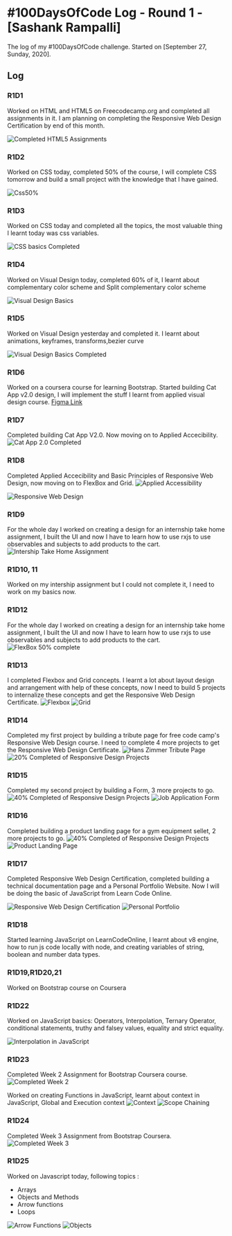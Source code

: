 # #100DaysOfCode Log - Round 1 - [Sashank Rampalli]

The log of my #100DaysOfCode challenge. Started on [September 27, Sunday, 2020].

## Log

### R1D1 
Worked on HTML and HTML5 on Freecodecamp.org and completed all assignments in it. I am planning on completing the Responsive Web Design Certification by end of this month.

![Completed HTML5 Assignments](progress_images/HTML_Complete.png)

### R1D2
Worked on CSS today, completed 50% of the course, I will complete CSS tomorrow and build a small project with the knowledge that I have gained.

![Css50%](progress_images/css50.png)
	
	
### R1D3
Worked on CSS today and completed all the topics, the most valuable thing I learnt today was css variables.

![CSS basics Completed](progress_images/cssComplete.png)
	
	
### R1D4
Worked on Visual Design today, completed 60% of it, I learnt about complementary color scheme and Split complementary color scheme

![Visual Design Basics](progress_images/60percentVisualDesign.png)


### R1D5
Worked on Visual Design yesterday and completed it. I learnt about animations, keyframes, transforms,bezier curve 

![Visual Design Basics Completed](progress_images/visualDesign100.png)	

### R1D6
Worked on a coursera course for learning Bootstrap. Started building Cat App v2.0 design, I will implement the stuff I learnt from applied visual design course. 
[Figma Link](https://www.figma.com/file/IGUGLMYrfCsSYICva4z5Ti/CAT-APP-2.0?node-id=0%3A1)


### R1D7
Completed building Cat App V2.0. Now moving on to Applied Accecibility. 
![Cat App 2.0 Completed](progress_images/catApp2.0.png)	

### R1D8
Completed Applied Accecibility and Basic Principles of Responsive Web Design, now moving on to FlexBox and Grid. 
![Applied Accessibility](progress_images/appliedAccessibility.png)

![Responsive Web Design](progress_images/ResponsiveWebDesign100.png)	

### R1D9
For the whole day I worked on creating a design for an internship take home assignment, I built the UI and now I have to learn how to use rxjs to use observables and subjects to add products to the cart. 
![Intership Take Home Assignment](progress_images/shopCart.png)



### R1D10, 11
Worked on my intership assignment but I could not complete it, I need to work on my basics now.


### R1D12
For the whole day I worked on creating a design for an internship take home assignment, I built the UI and now I have to learn how to use rxjs to use observables and subjects to add products to the cart. 
![FlexBox 50% complete](progress_images/flexbox50.png)

### R1D13
I completed Flexbox and Grid concepts. I learnt a lot about layout design and arrangement with help of these concepts, now I need to build 5 projects to internalize these concepts and get the Responsive Web Design Certificate.
![Flexbox](Flexbox100.png)
![Grid](progress_images/Grid100.png)


### R1D14
Completed my first project by building a tribute page for free code camp's Responsive Web Design course.
I need to complete 4 more projects to get the Responsive Web Design Certificate.
![Hans Zimmer Tribute Page](progress_images/HansZimmer-Tribute-Page.png)
![20% Completed of Responsive Design Projects](progress_images/20PercResponsiveDesignProject.png)

### R1D15
Completed my second project by building a Form, 3 more projects to go.
![40% Completed of Responsive Design Projects](progress_images/40PercRespProj.png)
![Job Application Form](progress_images/Survey-Form.png)

### R1D16
Completed building a product landing page for a gym equipment sellet, 2 more projects to go.
![40% Completed of Responsive Design Projects](progress_images/60percentVisualDesign.png)
![Product Landing Page](progress_images/product_landing.png)

### R1D17
Completed Responsive Web Design Certification, completed building a technical documentation page and a Personal Portfolio Website. Now I will be doing the basic of JavaScript from Learn Code Online.

![Responsive Web Design Certification](progress_images/Responsive-Web-Design-Certificate.png)
![Personal Portfolio](progress_images/PersonalPortfolio.png)

### R1D18
Started learning JavaScript on LearnCodeOnline, I learnt about v8 engine, how to run js code locally with node, and creating variables of string, boolean and number data types.

### R1D19,R1D20,21
Worked on Bootstrap course on Coursera

### R1D22
Worked on JavaScript basics: Operators, Interpolation, Ternary Operator, conditional statements, truthy and falsey values, equality and strict equality.

![Interpolation in JavaScript](progress_images/interpolation.png)

### R1D23
Completed Week 2 Assignment for Bootstrap Coursera course.
![Completed Week 2](progress_images/Coursera-bootstrap/Week2.png)

Worked on creating Functions in JavaScript, learnt about context in JavaScript, Global and Execution context
![Context](progress_images/lco/context/context.png)
![Scope Chaining](progress_images/lco/context/scope_chain.png)


### R1D24
Completed Week 3 Assignment from Bootstrap Coursera.
![Completed Week 3](progress_images/Coursera-bootstrap/week3.png)

### R1D25
Worked on Javascript today, following topics :
- Arrays
- Objects and Methods
- Arrow functions
- Loops

![Arrow Functions](progress_images/lco/arrays-and-objects/arrow_function.png)
![Objects](progress_images/lco/arrays-and-objects/objects.png)

